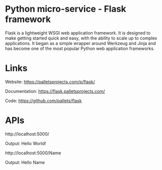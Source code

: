 # Python micro-service - Flask framework

Flask is a lightweight WSGI web application framework. It is designed to make getting started quick and easy, with the ability to scale up to complex applications. It began as a simple wrapper around Werkzeug and Jinja and has become one of the most popular Python web application frameworks.

# Links

Website: https://palletsprojects.com/p/flask/

Documentation: https://flask.palletsprojects.com/

Code: https://github.com/pallets/flask

# APIs

http://localhost:5000/

Output: Hello World!

http://localhost:5000/Name

Output: Hello Name